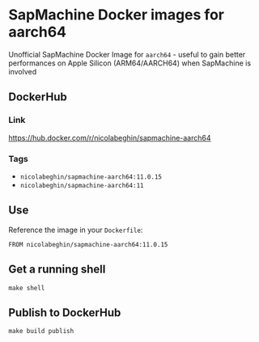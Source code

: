 # SapMachine Docker images for aarch64
Unofficial SapMachine Docker Image for `aarch64` - useful to gain better performances on Apple Silicon (ARM64/AARCH64) when SapMachine is involved

## DockerHub
### Link 
https://hub.docker.com/r/nicolabeghin/sapmachine-aarch64

### Tags
* `nicolabeghin/sapmachine-aarch64:11.0.15`
* `nicolabeghin/sapmachine-aarch64:11`
    
## Use
Reference the image in your `Dockerfile`:

    FROM nicolabeghin/sapmachine-aarch64:11.0.15

## Get a running shell
    make shell
    
## Publish to DockerHub
    make build publish
